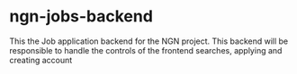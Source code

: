 # ngn-jobs-backend
This the Job application backend for the NGN project. This backend will be responsible to handle the controls of the frontend searches, applying and creating account

